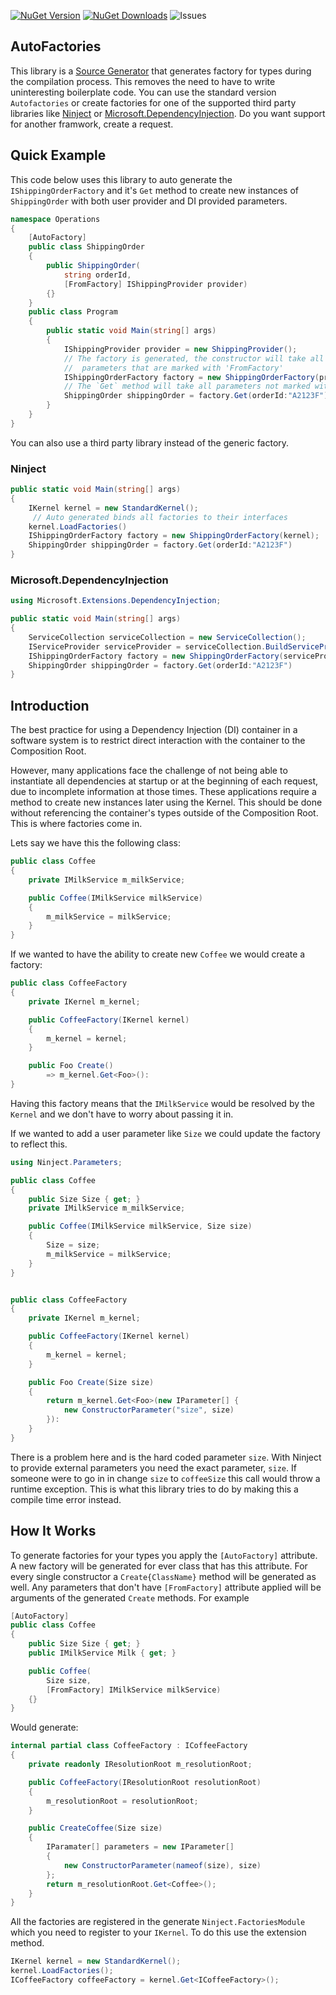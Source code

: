 [![NuGet Version](http://img.shields.io/nuget/v/Ninject.Extension.AutoFactories.svg?style=flat)](https://www.nuget.org/packages/Ninject.Extension.AutoFactories/) 
[![NuGet Downloads](http://img.shields.io/nuget/dt/Ninject.Extension.AutoFactories.svg?style=flat)](https://www.nuget.org/packages/Ninject.Extension.AutoFactories/)
![Issues](https://img.shields.io/github/issues-closed/ByronMayne/Ninject.Extensions.AutoFactories)


## AutoFactories

This library is a [Source Generator](https://learn.microsoft.com/en-us/dotnet/csharp/roslyn-sdk/source-generators-overview) that generates factory for types during the compilation  process. This removes the need to have to write uninteresting boilerplate code. You can use the standard version `Autofactories` or create factories for one of the supported third party libraries like [Ninject](https://github.com/ninject/Ninject) or [Microsoft.DependencyInjection](https://learn.microsoft.com/en-us/dotnet/core/extensions/dependency-injection). Do you want support for another framwork, create a request. 

## Quick Example

This code below uses this library to auto generate the `IShippingOrderFactory` and it's `Get` method to create new instances of `ShippingOrder` with both user provider and DI provided parameters.

```cs
namespace Operations 
{
    [AutoFactory] 
    public class ShippingOrder 
    {
        public ShippingOrder(
            string orderId,
            [FromFactory] IShippingProvider provider)
        {}
    }
    public class Program 
    {
        public static void Main(string[] args)
        {
            IShippingProvider provider = new ShippingProvider();
            // The factory is generated, the constructor will take all
            //  parameters that are marked with 'FromFactory' 
            IShippingOrderFactory factory = new ShippingOrderFactory(provider);
            // The `Get` method will take all parameters not marked with 'FromFactory'
            ShippingOrder shippingOrder = factory.Get(orderId:"A2123F")
        }
    }
}
```

You can also use a third party library instead of the generic factory. 

### Ninject
```cs
public static void Main(string[] args)
{
    IKernel kernel = new StandardKernel();
     // Auto generated binds all factories to their interfaces
    kernel.LoadFactories()
    IShippingOrderFactory factory = new ShippingOrderFactory(kernel);
    ShippingOrder shippingOrder = factory.Get(orderId:"A2123F")
}
```

### Microsoft.DependencyInjection
```cs
using Microsoft.Extensions.DependencyInjection;

public static void Main(string[] args)
{
    ServiceCollection serviceCollection = new ServiceCollection();
    IServiceProvider serviceProvider = serviceCollection.BuildServiceProvider();
    IShippingOrderFactory factory = new ShippingOrderFactory(serviceProvider);
    ShippingOrder shippingOrder = factory.Get(orderId:"A2123F")
}
```

## Introduction
The best practice for using a Dependency Injection (DI) container in a software system is to restrict direct interaction with the container to the Composition Root.

However, many applications face the challenge of not being able to instantiate all dependencies at startup or at the beginning of each  request, due to incomplete information at those times. These applications require a method to create new instances later using the Kernel. This should be done without referencing the container's types outside of the Composition Root. This is where factories come in.


Lets say we have this the following class: 

```csharp
public class Coffee
{
    private IMilkService m_milkService;

    public Coffee(IMilkService milkService)
    {
        m_milkService = milkService;
    }
}
```
If we wanted to have the ability to create new `Coffee` we would create a factory:

```csharp 
public class CoffeeFactory
{
    private IKernel m_kernel;

    public CoffeeFactory(IKernel kernel)
    {
        m_kernel = kernel;
    }

    public Foo Create()
        => m_kernel.Get<Foo>():
}
```

Having this factory means that the `IMilkService` would be resolved by the `Kernel` and we don't have to worry about passing it in. 

If we wanted to add a user parameter like `Size` we could update the factory to reflect this.

```csharp 
using Ninject.Parameters;

public class Coffee
{
    public Size Size { get; }
    private IMilkService m_milkService;

    public Coffee(IMilkService milkService, Size size)
    {
        Size = size;
        m_milkService = milkService;
    }
}


public class CoffeeFactory
{
    private IKernel m_kernel;

    public CoffeeFactory(IKernel kernel)
    {
        m_kernel = kernel;
    }

    public Foo Create(Size size)
    {
        return m_kernel.Get<Foo>(new IParameter[] {
            new ConstructorParameter("size", size)
        }):
    }
}
```
There is a problem here and is the hard coded parameter `size`. With Ninject to provide external parameters you need the exact parameter, `size`. If someone were to go in in change `size` to `coffeeSize` this call would throw a runtime exception. This is what this library tries to do by making this a compile time error instead.   

## How It Works

To generate factories for your types you apply the `[AutoFactory]` attribute. A new factory will be generated for ever class that has this attribute. For every single constructor a `Create{ClassName}` method will be generated as well. Any parameters that don't have `[FromFactory]` attribute applied will be arguments of the generated `Create` methods. For example 

```csharp
[AutoFactory]
public class Coffee
{
    public Size Size { get; }
    public IMilkService Milk { get; }

    public Coffee(
        Size size,
        [FromFactory] IMilkService milkService)
    {}
}
```
Would generate:
```csharp
internal partial class CoffeeFactory : ICoffeeFactory 
{
    private readonly IResolutionRoot m_resolutionRoot;

    public CoffeeFactory(IResolutionRoot resolutionRoot)
    {
        m_resolutionRoot = resolutionRoot;
    }

    public CreateCoffee(Size size)
    {
        IParamater[] parameters = new IParameter[] 
        {
            new ConstructorParameter(nameof(size), size)
        };
        return m_resolutionRoot.Get<Coffee>();
    }
}
```

All the factories are registered in the generate `Ninject.FactoriesModule` which you need to register to your `IKernel`. To do this use the extension method.

```csharp
IKernel kernel = new StandardKernel();
kernel.LoadFactories();
ICoffeeFactory coffeeFactory = kernel.Get<ICoffeeFactory>();
```

